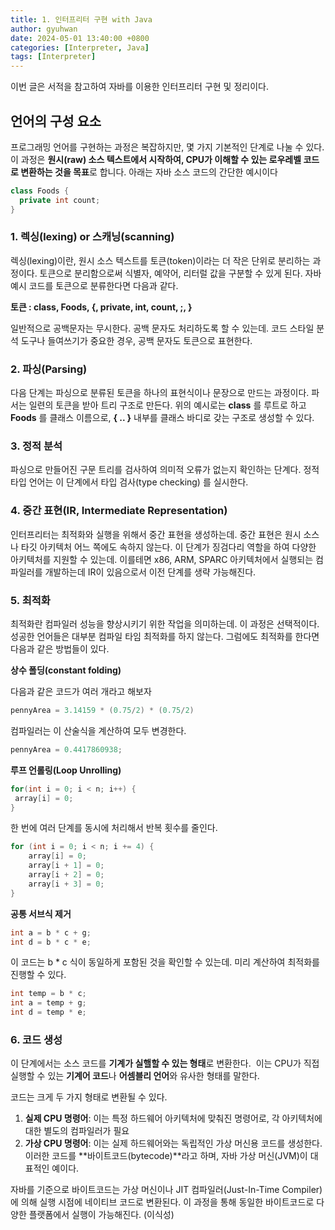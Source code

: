 ```yaml
---
title: 1. 인터프리터 구현 with Java
author: gyuhwan
date: 2024-05-01 13:40:00 +0800
categories: [Interpreter, Java]
tags: [Interpreter]
---
```

이번 글은 서적을 참고하여 자바를 이용한 인터프리터 구현 및 정리이다.

## 언어의 구성 요소

프로그래밍 언어를 구현하는 과정은 복잡하지만, 몇 가지 기본적인 단계로 나눌 수 있다. 이 과정은 **원시(raw) 소스 텍스트에서 시작하여, CPU가 이해할 수 있는 로우레벨 코드로 변환하는 것을 목표**로 합니다. 아래는 자바 소스 코드의 간단한 예시이다

```java
class Foods {
  private int count; 
}
```

### 1. 렉싱(lexing) or 스캐닝(scanning)

렉싱(lexing)이란, 원시 소스 텍스트를 토큰(token)이라는 더 작은 단위로 분리하는 과정이다. 토큰으로 분리함으로써 식별자, 예약어, 리터럴 값을 구분할 수 있게 된다. 자바 예시 코드를 토큰으로 분류한다면 다음과 같다. 

**토큰 : class, Foods, {, private, int, count, ;, }**

일반적으로 공백문자는 무시한다. 공백 문자도 처리하도록 할 수 있는데. 코드 스타일 분석 도구나 들여쓰기가 중요한 경우, 공백 문자도 토큰으로 표현한다.

### 2. 파싱(Parsing)

다음 단계는 파싱으로 분류된 토큰을 하나의 표현식이나 문장으로 만드는 과정이다. 파서는 일련의 토큰을 받아 트리 구조로 만든다. 위의 예시로는 **class** 를 루트로 하고 **Foods** 를 클래스 이름으로, **{ .. }** 내부를 클래스 바디로 갖는 구조로 생성할 수 있다. 

### 3. 정적 분석

파싱으로 만들어진 구문 트리를 검사하여 의미적 오류가 없는지 확인하는 단계다. 정적 타입 언어는 이 단계에서 타입 검사(type checking) 를 실시한다.

### 4. 중간 표현(IR, Intermediate Representation)

인터프리터는 최적화와 실행을 위해서 중간 표현을 생성하는데. 중간 표현은 원시 소스나 타깃 아키텍처 어느 쪽에도 속하지 않는다. 이 단계가 징검다리 역할을 하여 다양한 아키텍처를 지원할 수 있는데. 이를테면 x86, ARM, SPARC 아키텍처에서 실행되는 컴파일러를 개발하는데 IR이 있음으로서 이전 단계를 생략 가능해진다. 

### 5. 최적화

최적화란 컴파일러 성능을 향상시키기 위한 작업을 의미하는데. 이 과정은 선택적이다. 성공한 언어들은 대부분 컴파일 타임 최적화를 하지 않는다. 그럼에도 최적화를 한다면 다음과 같은 방법들이 있다. 

**상수 폴딩(constant folding)**

다음과 같은 코드가 여러 개라고 해보자

```java
pennyArea = 3.14159 * (0.75/2) * (0.75/2)
```

컴파일러는 이 산술식을 계산하여 모두 변경한다.

```java
pennyArea = 0.4417860938;
```

**루프 언롤링(Loop Unrolling)**

```java
for(int i = 0; i < n; i++) {
 array[i] = 0;
}
```

한 번에 여러 단계를 동시에 처리해서 반복 횟수를 줄인다.

```java
for (int i = 0; i < n; i += 4) {
    array[i] = 0;
    array[i + 1] = 0;
    array[i + 2] = 0;
    array[i + 3] = 0;
}
```

**공통 서브식 제거**

```java
int a = b * c + g;
int d = b * c * e;
```

이 코드는 b  * c 식이 동일하게 포함된 것을 확인할 수 있는데.  미리 계산하여 최적화를 진행할 수 있다. 

```java
int temp = b * c;
int a = temp + g;
int d = temp * e;
```

### 6. 코드 생성

이 단계에서는 소스 코드를 **기계가 실핼할 수 있는 형태**로 변환한다.  이는 CPU가 직접 실행할 수 있는 **기계어 코드**나 **어셈블리 언어**와 유사한 형태를 말한다.

코드는 크게 두 가지 형태로 변환될 수 있다.

1. **실제 CPU 명령어**: 이는 특정 하드웨어 아키텍처에 맞춰진 명령어로, 각 아키텍처에 대한 별도의 컴파일러가 필요
2. **가상 CPU 명령어**: 이는 실제 하드웨어와는 독립적인 가상 머신용 코드를 생성한다. 이러한 코드를 **바이트코드(bytecode)**라고 하며, 자바 가상 머신(JVM)이 대표적인 예이다.

자바를 기준으로 바이트코드는 가상 머신이나 JIT 컴파일러(Just-In-Time Compiler)에 의해 실행 시점에 네이티브 코드로 변환된다. 이 과정을 통해 동일한 바이트코드로 다양한 플랫폼에서 실행이 가능해진다. (이식성)